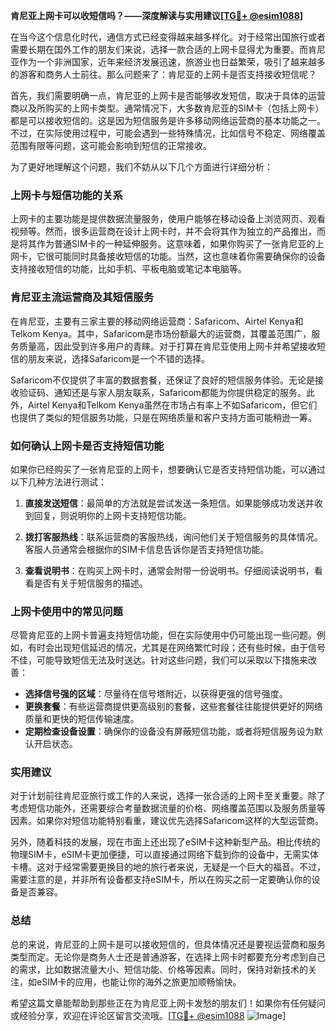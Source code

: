 **肯尼亚上网卡可以收短信吗？——深度解读与实用建议[[TG💪+ @esim1088](https://t.me/s/esim1088)]**

在当今这个信息化时代，通信方式已经变得越来越多样化。对于经常出国旅行或者需要长期在国外工作的朋友们来说，选择一款合适的上网卡显得尤为重要。而肯尼亚作为一个非洲国家，近年来经济发展迅速，旅游业也日益繁荣，吸引了越来越多的游客和商务人士前往。那么问题来了：肯尼亚的上网卡是否支持接收短信呢？

首先，我们需要明确一点，肯尼亚的上网卡是否能够收发短信，取决于具体的运营商以及所购买的上网卡类型。通常情况下，大多数肯尼亚的SIM卡（包括上网卡）都是可以接收短信的。这是因为短信服务是许多移动网络运营商的基本功能之一。不过，在实际使用过程中，可能会遇到一些特殊情况，比如信号不稳定、网络覆盖范围有限等问题，这可能会影响到短信的正常接收。

为了更好地理解这个问题，我们不妨从以下几个方面进行详细分析：

### 上网卡与短信功能的关系

上网卡的主要功能是提供数据流量服务，使用户能够在移动设备上浏览网页、观看视频等。然而，很多运营商在设计上网卡时，并不会将其作为独立的产品推出，而是将其作为普通SIM卡的一种延伸服务。这意味着，如果你购买了一张肯尼亚的上网卡，它很可能同时具备接收短信的功能。当然，这也意味着你需要确保你的设备支持接收短信的功能，比如手机、平板电脑或笔记本电脑等。

### 肯尼亚主流运营商及其短信服务

在肯尼亚，主要有三家主要的移动网络运营商：Safaricom、Airtel Kenya和Telkom Kenya。其中，Safaricom是市场份额最大的运营商，其覆盖范围广，服务质量高，因此受到许多用户的青睐。对于打算在肯尼亚使用上网卡并希望接收短信的朋友来说，选择Safaricom是一个不错的选择。

Safaricom不仅提供了丰富的数据套餐，还保证了良好的短信服务体验。无论是接收验证码、通知还是与家人朋友联系，Safaricom都能为你提供稳定的服务。此外，Airtel Kenya和Telkom Kenya虽然在市场占有率上不如Safaricom，但它们也提供了类似的短信服务功能，只是在网络质量和客户支持方面可能稍逊一筹。

### 如何确认上网卡是否支持短信功能

如果你已经购买了一张肯尼亚的上网卡，想要确认它是否支持短信功能，可以通过以下几种方法进行测试：

1. **直接发送短信**：最简单的方法就是尝试发送一条短信。如果能够成功发送并收到回复，则说明你的上网卡支持短信功能。
   
2. **拨打客服热线**：联系运营商的客服热线，询问他们关于短信服务的具体情况。客服人员通常会根据你的SIM卡信息告诉你是否支持短信功能。

3. **查看说明书**：在购买上网卡时，通常会附带一份说明书。仔细阅读说明书，看看是否有关于短信服务的描述。

### 上网卡使用中的常见问题

尽管肯尼亚的上网卡普遍支持短信功能，但在实际使用中仍可能出现一些问题。例如，有时会出现短信延迟的情况，尤其是在网络繁忙时段；还有些时候，由于信号不佳，可能导致短信无法及时送达。针对这些问题，我们可以采取以下措施来改善：

- **选择信号强的区域**：尽量待在信号塔附近，以获得更强的信号强度。
- **更换套餐**：有些运营商提供更高级别的套餐，这些套餐往往能提供更好的网络质量和更快的短信传输速度。
- **定期检查设备设置**：确保你的设备没有屏蔽短信功能，或者将短信服务设为默认开启状态。

### 实用建议

对于计划前往肯尼亚旅行或工作的人来说，选择一张合适的上网卡至关重要。除了考虑短信功能外，还需要综合考量数据流量的价格、网络覆盖范围以及服务质量等因素。如果你对短信功能特别看重，建议优先选择Safaricom这样的大型运营商。

另外，随着科技的发展，现在市面上还出现了eSIM卡这种新型产品。相比传统的物理SIM卡，eSIM卡更加便捷，可以直接通过网络下载到你的设备中，无需实体卡槽。这对于经常需要更换目的地的旅行者来说，无疑是一个巨大的福音。不过，需要注意的是，并非所有设备都支持eSIM卡，所以在购买之前一定要确认你的设备是否兼容。

### 总结

总的来说，肯尼亚的上网卡是可以接收短信的，但具体情况还是要视运营商和服务类型而定。无论你是商务人士还是普通游客，在选择上网卡时都要充分考虑到自己的需求，比如数据流量大小、短信功能、价格等因素。同时，保持对新技术的关注，如eSIM卡的应用，也能让你的海外之旅更加顺畅愉快。

希望这篇文章能帮助到那些正在为肯尼亚上网卡发愁的朋友们！如果你有任何疑问或经验分享，欢迎在评论区留言交流哦。[[TG💪+ @esim1088](https://t.me/s/esim1088) ![Image](https://i.postimg.cc/4NQfJmqS/Snipaste-2025-05-13-00-14-12.png)]